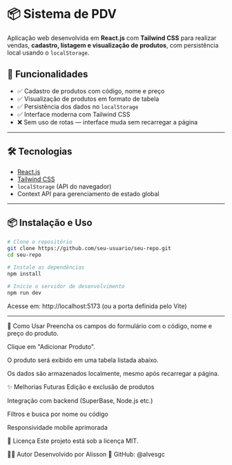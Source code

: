 # 📦 Sistema de PDV
Aplicação web desenvolvida em **React.js** com **Tailwind CSS** para realizar vendas, **cadastro, listagem e visualização de produtos**, com persistência local usando o `localStorage`.


## 🚀 Funcionalidades

- ✅ Cadastro de produtos com código, nome e preço
- ✅ Visualização de produtos em formato de tabela
- ✅ Persistência dos dados no `localStorage`
- ✅ Interface moderna com Tailwind CSS
- ❌ Sem uso de rotas — interface muda sem recarregar a página

---

## 🛠️ Tecnologias

- [React.js](https://reactjs.org/)
- [Tailwind CSS](https://tailwindcss.com/)
- `localStorage` (API do navegador)
- Context API para gerenciamento de estado global

---

## 📦 Instalação e Uso

```bash
# Clone o repositório
git clone https://github.com/seu-usuario/seu-repo.git
cd seu-repo

# Instale as dependências
npm install

# Inicie o servidor de desenvolvimento
npm run dev
```
Acesse em: http://localhost:5173 (ou a porta definida pelo Vite)

---

🧪 Como Usar
Preencha os campos do formulário com o código, nome e preço do produto.

Clique em "Adicionar Produto".

O produto será exibido em uma tabela listada abaixo.

Os dados são armazenados localmente, mesmo após recarregar a página.

✨ Melhorias Futuras
 Edição e exclusão de produtos

 Integração com backend (SuperBase, Node.js etc.)

 Filtros e busca por nome ou código

 Responsividade mobile aprimorada
 
📄 Licença
Este projeto está sob a licença MIT.

🙋‍♂️ Autor
Desenvolvido por Alisson
💼 GitHub: @alvesgc

